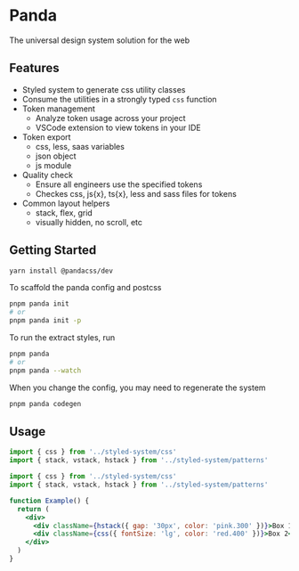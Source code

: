 # Panda

The universal design system solution for the web

## Features

- Styled system to generate css utility classes
- Consume the utilities in a strongly typed `css` function
- Token management
  - Analyze token usage across your project
  - VSCode extension to view tokens in your IDE
- Token export
  - css, less, saas variables
  - json object
  - js module
- Quality check
  - Ensure all engineers use the specified tokens
  - Checkes css, js{x}, ts{x}, less and sass files for tokens
- Common layout helpers
  - stack, flex, grid
  - visually hidden, no scroll, etc

## Getting Started

```sh
yarn install @pandacss/dev
```

To scaffold the panda config and postcss

```sh
pnpm panda init
# or
pnpm panda init -p
```

To run the extract styles, run

```sh
pnpm panda
# or
pnpm panda --watch
```

When you change the config, you may need to regenerate the system

```sh
pnpm panda codegen
```

## Usage

```js
import { css } from '../styled-system/css'
import { stack, vstack, hstack } from '../styled-system/patterns'
```

```jsx
import { css } from '../styled-system/css'
import { stack, vstack, hstack } from '../styled-system/patterns'

function Example() {
  return (
    <div>
      <div className={hstack({ gap: '30px', color: 'pink.300' })}>Box 1</div>
      <div className={css({ fontSize: 'lg', color: 'red.400' })}>Box 2</div>
    </div>
  )
}
```
